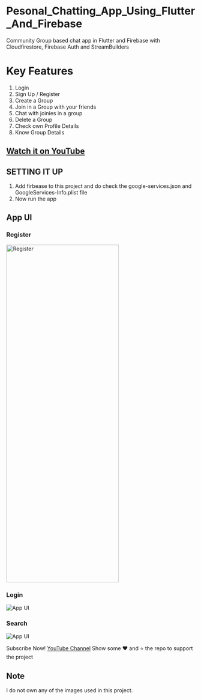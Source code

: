 # Pesonal_Chatting_App_Using_Flutter_And_Firebase
Community Group based chat app in Flutter and Firebase with Cloudfirestore, Firebase Auth and StreamBuilders

# Key Features
1. Login
2. Sign Up / Register
3. Create a Group
4. Join in a Group with your friends
5. Chat with joinies in a group
6. Delete a Group
7. Check own Profile Details
8. Know Group Details 

## [Watch it on YouTube](https://youtube.com/)
 
 ## SETTING IT UP
 1. Add firbease to this project and do check the google-services.json and GoogleServices-Info.plist file
 2. Now run the app
 
## App UI

### Register
<img src="http://techyvishwajeet.com/wp-content/uploads/2023/02/register.jpg" height="900" width="300" alt="Register"><br>
### Login
![App UI](http://techyvishwajeet.com/wp-content/uploads/2023/02/login.jpg) <br>
### Search
![App UI](http://techyvishwajeet.com/wp-content/uploads/2023/02/search.jpg) <br>
 
Subscribe Now! <a href="https://youtube.com/">YouTube Channel</a>
Show some :heart: and :star: the repo to support the project
 

## Note
 I do not own any of the images used in this project.
